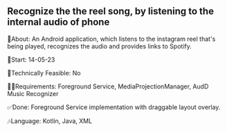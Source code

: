 ## Recognize the the reel song, by listening to the internal audio of phone

🎉About: An Android application, which listens to the instagram reel that's being played, recognizes the audio and provides links to Spotify.

📅Start: 14-05-23

🙆Technically Feasible: No

😵‍💫Requirements: Foreground Service, MediaProjectionManager, AudD Music Recognizer

✅Done: Foreground Service implementation with draggable layout overlay.

🎶Language: Kotlin, Java, XML



